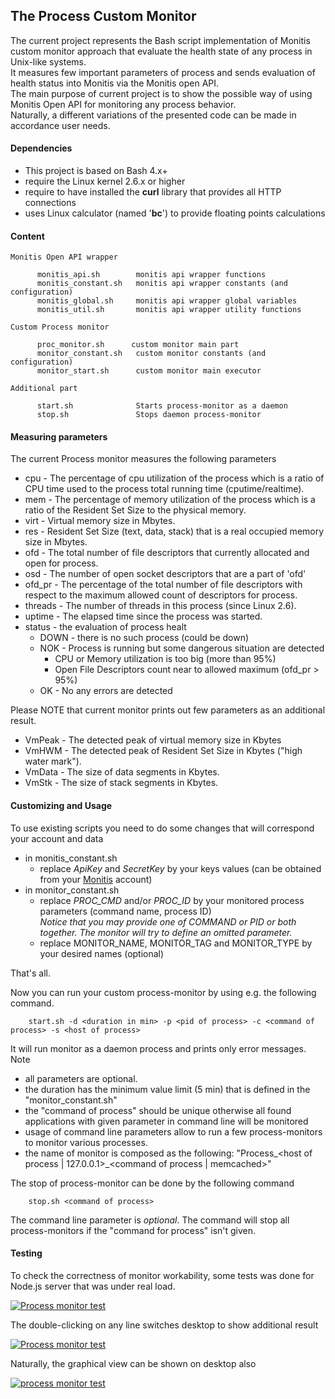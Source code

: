 ## The Process Custom Monitor ##

The current project represents the Bash script implementation of Monitis custom monitor approach that evaluate the health state of any process in Unix-like systems.  
It measures few important parameters of process and sends evaluation of health status into Monitis via the Monitis open API.  
The main purpose of current project is to show the possible way of using Monitis Open API for monitoring any process behavior.  
Naturally, a different variations of the presented code can be made in accordance user needs.  

#### Dependencies

  - This project is based on Bash 4.x+  
  - require the Linux kernel 2.6.x or higher  
  - require to have installed the __curl__ library that provides all HTTP connections  
  - uses Linux calculator (named '__bc__') to provide floating points calculations  

#### Content  

    Monitis Open API wrapper

          monitis_api.sh        monitis api wrapper functions  
          monitis_constant.sh   monitis api wrapper constants (and configuration)  
          monitis_global.sh     monitis api wrapper global variables  
          monitis_util.sh       monitis api wrapper utility functions  

    Custom Process monitor  

          proc_monitor.sh      custom monitor main part  
          monitor_constant.sh   custom monitor constants (and configuration)  
          monitor_start.sh      custom monitor main executor 
 
    Additional part  

          start.sh              Starts process-monitor as a daemon
          stop.sh               Stops daemon process-monitor

#### Measuring parameters

The current Process monitor measures the following parameters  

   - cpu - The percentage of cpu utilization of the process which is a ratio of CPU time used to the process total running time (cputime/realtime).
   - mem - The percentage of memory utilization of the process which is a ratio of the Resident Set Size to the physical memory.
   - virt - Virtual memory size in Mbytes.
   - res - Resident Set Size (text, data, stack) that is a real occupied memory size in Mbytes.
   - ofd - The total number of file descriptors that currently allocated and open for process.
   - osd - The number of open socket descriptors that are a part of 'ofd'
   - ofd_pr - The percentage of the total number of file descriptors with respect to the maximum allowed count of descriptors for process.
   - threads - The number of threads in this process (since Linux 2.6).
   - uptime - The elapsed time since the process was started.
   - status - the evaluation of process healt
      - DOWN - there is no such process (could be down)
      - NOK - Process is running but some dangerous situation are detected
         - CPU or Memory utilization is too big (more than 95%)
         - Open File Descriptors count near to allowed maximum (ofd_pr > 95%)
      - OK - No any errors are detected
 
Please NOTE that current monitor prints out few parameters as an additional result.  

  - VmPeak - The detected peak of virtual memory size in Kbytes
  - VmHWM - The detected peak of Resident Set Size in Kbytes ("high water mark").
  - VmData - The size of data segments in Kbytes.
  - VmStk - The size of stack segments in Kbytes.

#### Customizing and Usage 

To use existing scripts you need to do some changes that will correspond your account and data  

  - in monitis_constant.sh  
     - replace _ApiKey_ and _SecretKey_ by your keys values (can be obtained from your [Monitis](http://www.monitis.com) account)
  - in monitor_constant.sh   
     - replace *PROC_CMD* and/or *PROC_ID* by your monitored process parameters (command name, process ID)  
       _Notice that you may provide one of COMMAND or PID or both together. The monitor will try to define an omitted parameter._
     - replace MONITOR_NAME, MONITOR_TAG and MONITOR_TYPE by your desired names (optional)  

That's all.  

Now you can run your custom process-monitor by using e.g. the following command.  

        start.sh -d <duration in min> -p <pid of process> -c <command of process> -s <host of process>

It will run monitor as a daemon process and prints only error messages.  
Note
 
  - all parameters are optional. 
  - the duration has the minimum value limit (5 min) that is defined in the "monitor_constant.sh"
  - the "command of process" should be unique otherwise all found applications with given parameter in command line will be monitored
  - usage of command line parameters allow to run a few process-monitors to monitor various processes.
  - the name of monitor is composed as the following:  "Process\_\<host of process | 127.0.0.1\>\_\<command of process | memcached\>"
 
The stop of process-monitor can be done by the following command

        stop.sh <command of process>

The command line parameter is _optional_. The command will stop all process-monitors if the "command for process" isn't given.

#### Testing 

To check the correctness of monitor workability, some tests was done for Node.js server that was under real load.

<a href="http://i.imgur.com/7SpvX"><img src="http://i.imgur.com/7SpvX.png" title="Process monitor test" /></a>

The double-clicking on any line switches desktop to show additional result

<a href="http://i.imgur.com/WKsb9"><img src="http://i.imgur.com/WKsb9.png" title="Process monitor test" /></a>

Naturally, the graphical view can be shown on desktop also

<a href="http://i.imgur.com/6R5hi"><img src="http://i.imgur.com/6R5hi.png" title="process monitor test" /></a>



